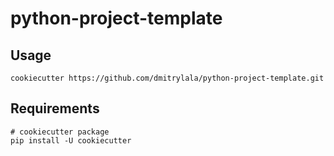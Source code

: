 # python-project-template

## Usage

```console
cookiecutter https://github.com/dmitrylala/python-project-template.git
```

## Requirements

```console
# cookiecutter package
pip install -U cookiecutter
```
